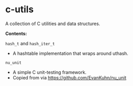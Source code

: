 # c-utils
A collection of C utilities and data structures.

**Contents:**

`hash_t` and `hash_iter_t`
- A hashtable implementation that wraps around uthash.

`nu_unit`
- A simple C unit-testing framework.
- Copied from via https://github.com/EvanKuhn/nu_unit
